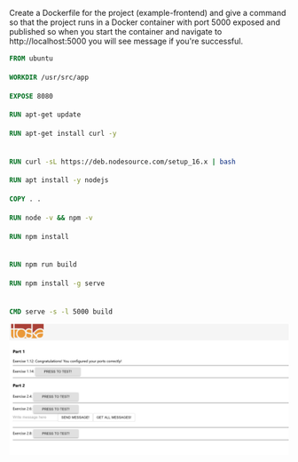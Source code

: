 Create a Dockerfile for the project (example-frontend) and give a command so that the project runs in a Docker container with port 5000 exposed and published so when you start the container and navigate to http://localhost:5000 you will see message if you're successful.

```Dockerfile
FROM ubuntu

WORKDIR /usr/src/app

EXPOSE 8080

RUN apt-get update

RUN apt-get install curl -y


RUN curl -sL https://deb.nodesource.com/setup_16.x | bash

RUN apt install -y nodejs

COPY . .

RUN node -v && npm -v

RUN npm install


RUN npm run build

RUN npm install -g serve


CMD serve -s -l 5000 build
```

![Alt text](screenshot-1.12.png)